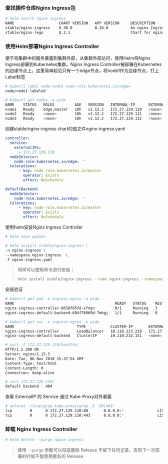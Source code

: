 ### 查找插件仓库Nginx Ingress包

```bash
# helm search nginx-ingress
NAME                    CHART VERSION   APP VERSION     DESCRIPTION
stable/nginx-ingress    0.30.0          0.20.0          An nginx Ingress controller that uses ConfigMap to store ...
stable/nginx-lego       0.3.1                           Chart for nginx-ingress-controller and kube-lego
```



### 使用Helm部署Nginx Ingress Controller

便于将集群中的服务暴露到集群外部，从集群外部访问，使用Helm将Nginx Ingress部署到Kubernetes集群。Nginx Ingress Controller被部署在Kubernetes的边缘节点上，这里简单起见只有一个edge节点，将node1作为边缘节点，打上Label标签

```bash
# kubectl label node node1 node-role.kubernetes.io/edge=
node/node1 labeled

# kubectl get nodes -o wide
NAME    STATUS   ROLES         AGE   VERSION   INTERNAL-IP      EXTERNAL-IP   OS-IMAGE                KERNEL-VERSION              CONTAINER-RUNTIME
node1   Ready    edge,master   10h   v1.12.2   172.27.129.110   <none>        CentOS Linux 7 (Core)   3.10.0-862.2.3.el7.x86_64   docker://18.6.1
node2   Ready    <none>        10h   v1.12.2   172.27.129.111   <none>        CentOS Linux 7 (Core)   3.10.0-862.2.3.el7.x86_64   docker://18.6.1
node3   Ready    <none>        10h   v1.12.2   172.27.129.112   <none>        CentOS Linux 7 (Core)   3.10.0-862.2.3.el7.x86_64   docker://18.6.1
```

创建stable/nginx-ingress chart的值文件nginx-ingress.yaml

```yaml
controller:
  service:
    externalIPs:
      - 172.27.129.110
  nodeSelector:
    node-role.kubernetes.io/edge: ''
  tolerations:
      - key: node-role.kubernetes.io/master
        operator: Exists
        effect: NoSchedule

defaultBackend:
  nodeSelector:
    node-role.kubernetes.io/edge: ''
  tolerations:
      - key: node-role.kubernetes.io/master
        operator: Exists
        effect: NoSchedule
```

使用helm安装Nginx Ingress Controller

```bash
# helm repo update

# helm install stable/nginx-ingress \
-n nginx-ingress \
--namespace nginx-ingress  \
-f nginx-ingress.yaml
```

> 同样可以使用命令进行安装：
>
> ```bash
> helm install stable/nginx-ingress --name nginx-ingress --namespace nginx-ingress --set "rbac.create=true,controller.service.externalIPs[0]=172.27.129.110" 
> ```

安装验证

```bash
# kubectl get pod -n ingress-nginx -o wide
NAME                                             READY   STATUS    RESTARTS   AGE   IP          NODE    NOMINATED NODE
nginx-ingress-controller-8658f85fd-xfngn         0/1     Running   3          8h    10.32.0.5   node1   <none>
nginx-ingress-default-backend-684f76869d-7mhgj   1/1     Running   0          8h    10.32.0.4   node1   <none>

# kubectl get svc -n ingress-nginx -o wide
NAME                            TYPE           CLUSTER-IP       EXTERNAL-IP      PORT(S)                      AGE   SELECTOR
nginx-ingress-controller        LoadBalancer   10.110.223.219   172.27.129.110   80:32572/TCP,443:31044/TCP   8h    app=nginx-ingress,component=controller,release=nginx-ingress
nginx-ingress-default-backend   ClusterIP      10.110.232.151   <none>           80/TCP                       8h    app=nginx-ingress,component=default-backend,release=nginx-ingress

# curl -I 172.27.129.110/healthz/
HTTP/1.1 200 OK
Server: nginx/1.15.5
Date: Tue, 06 Nov 2018 15:37:54 GMT
Content-Type: text/html
Content-Length: 0
Connection: keep-alive

# curl 172.27.129.110/
default backend - 404
```

查看 ExternalIP 的 Service 通过 Kube-Proxy对外暴露

```bash
# netstat -tlunp|grep kube-proxy|grep -E '80|443'
tcp        0      0 172.27.129.110:80       0.0.0.0:*               LISTEN      7148/kube-proxy
tcp        0      0 172.27.129.110:443      0.0.0.0:*               LISTEN      7148/kube-proxy
```

### 卸载 Nginx Ingress Controller

```bash
# helm delete --purge nginx-ingress
```

> 使用 `--purge` 参数可以彻底删除 Release 不留下任何记录，否则下一次部署的时候不能使用重名的 Release